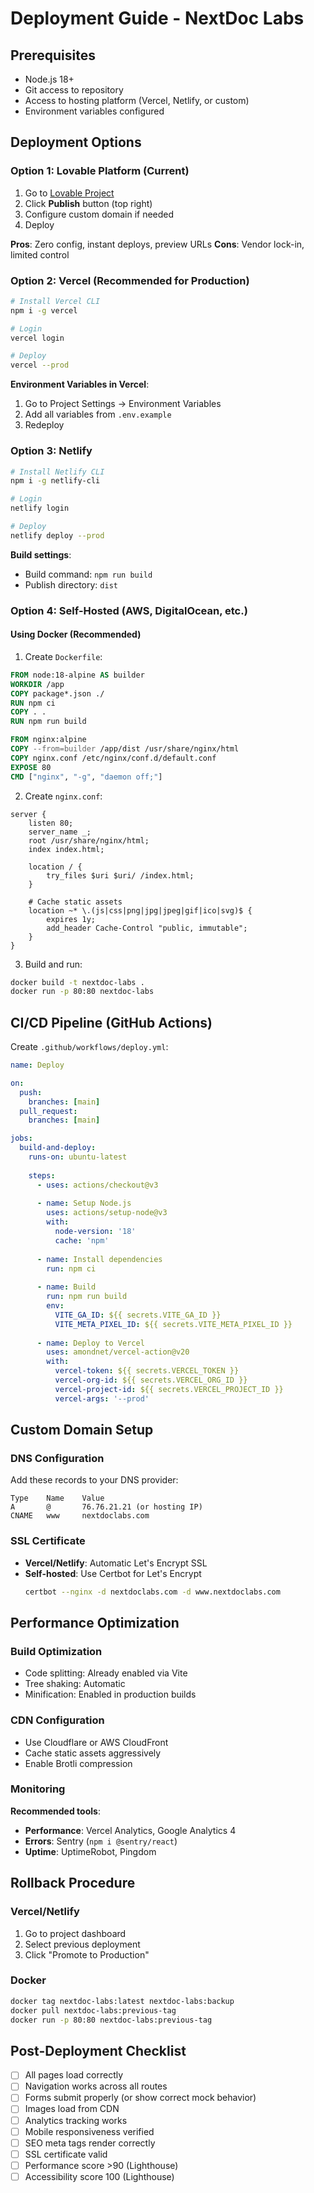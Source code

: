 # Deployment Guide - NextDoc Labs

## Prerequisites

- Node.js 18+
- Git access to repository
- Access to hosting platform (Vercel, Netlify, or custom)
- Environment variables configured

## Deployment Options

### Option 1: Lovable Platform (Current)

1. Go to [Lovable Project](https://lovable.dev/projects/03eb803c-7d13-4f8e-bd91-10ef07fd6d90)
2. Click **Publish** button (top right)
3. Configure custom domain if needed
4. Deploy

**Pros**: Zero config, instant deploys, preview URLs
**Cons**: Vendor lock-in, limited control

### Option 2: Vercel (Recommended for Production)

```bash
# Install Vercel CLI
npm i -g vercel

# Login
vercel login

# Deploy
vercel --prod
```

**Environment Variables in Vercel**:
1. Go to Project Settings → Environment Variables
2. Add all variables from `.env.example`
3. Redeploy

### Option 3: Netlify

```bash
# Install Netlify CLI
npm i -g netlify-cli

# Login
netlify login

# Deploy
netlify deploy --prod
```

**Build settings**:
- Build command: `npm run build`
- Publish directory: `dist`

### Option 4: Self-Hosted (AWS, DigitalOcean, etc.)

#### Using Docker (Recommended)

1. Create `Dockerfile`:
```dockerfile
FROM node:18-alpine AS builder
WORKDIR /app
COPY package*.json ./
RUN npm ci
COPY . .
RUN npm run build

FROM nginx:alpine
COPY --from=builder /app/dist /usr/share/nginx/html
COPY nginx.conf /etc/nginx/conf.d/default.conf
EXPOSE 80
CMD ["nginx", "-g", "daemon off;"]
```

2. Create `nginx.conf`:
```nginx
server {
    listen 80;
    server_name _;
    root /usr/share/nginx/html;
    index index.html;

    location / {
        try_files $uri $uri/ /index.html;
    }

    # Cache static assets
    location ~* \.(js|css|png|jpg|jpeg|gif|ico|svg)$ {
        expires 1y;
        add_header Cache-Control "public, immutable";
    }
}
```

3. Build and run:
```bash
docker build -t nextdoc-labs .
docker run -p 80:80 nextdoc-labs
```

## CI/CD Pipeline (GitHub Actions)

Create `.github/workflows/deploy.yml`:

```yaml
name: Deploy

on:
  push:
    branches: [main]
  pull_request:
    branches: [main]

jobs:
  build-and-deploy:
    runs-on: ubuntu-latest
    
    steps:
      - uses: actions/checkout@v3
      
      - name: Setup Node.js
        uses: actions/setup-node@v3
        with:
          node-version: '18'
          cache: 'npm'
      
      - name: Install dependencies
        run: npm ci
      
      - name: Build
        run: npm run build
        env:
          VITE_GA_ID: ${{ secrets.VITE_GA_ID }}
          VITE_META_PIXEL_ID: ${{ secrets.VITE_META_PIXEL_ID }}
      
      - name: Deploy to Vercel
        uses: amondnet/vercel-action@v20
        with:
          vercel-token: ${{ secrets.VERCEL_TOKEN }}
          vercel-org-id: ${{ secrets.VERCEL_ORG_ID }}
          vercel-project-id: ${{ secrets.VERCEL_PROJECT_ID }}
          vercel-args: '--prod'
```

## Custom Domain Setup

### DNS Configuration
Add these records to your DNS provider:

```
Type    Name    Value
A       @       76.76.21.21 (or hosting IP)
CNAME   www     nextdoclabs.com
```

### SSL Certificate
- **Vercel/Netlify**: Automatic Let's Encrypt SSL
- **Self-hosted**: Use Certbot for Let's Encrypt
  ```bash
  certbot --nginx -d nextdoclabs.com -d www.nextdoclabs.com
  ```

## Performance Optimization

### Build Optimization
- Code splitting: Already enabled via Vite
- Tree shaking: Automatic
- Minification: Enabled in production builds

### CDN Configuration
- Use Cloudflare or AWS CloudFront
- Cache static assets aggressively
- Enable Brotli compression

### Monitoring

**Recommended tools**:
- **Performance**: Vercel Analytics, Google Analytics 4
- **Errors**: Sentry (`npm i @sentry/react`)
- **Uptime**: UptimeRobot, Pingdom

## Rollback Procedure

### Vercel/Netlify
1. Go to project dashboard
2. Select previous deployment
3. Click "Promote to Production"

### Docker
```bash
docker tag nextdoc-labs:latest nextdoc-labs:backup
docker pull nextdoc-labs:previous-tag
docker run -p 80:80 nextdoc-labs:previous-tag
```

## Post-Deployment Checklist

- [ ] All pages load correctly
- [ ] Navigation works across all routes
- [ ] Forms submit properly (or show correct mock behavior)
- [ ] Images load from CDN
- [ ] Analytics tracking works
- [ ] Mobile responsiveness verified
- [ ] SEO meta tags render correctly
- [ ] SSL certificate valid
- [ ] Performance score >90 (Lighthouse)
- [ ] Accessibility score 100 (Lighthouse)
